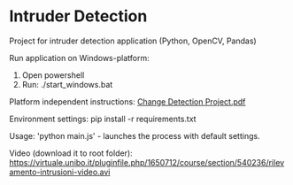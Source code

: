 # Intruder Detection
Project for intruder detection application (Python, OpenCV, Pandas)


Run application on Windows-platform:
1. Open powershell
2. Run: ./start_windows.bat


Platform independent instructions:
[Change Detection Project.pdf](https://github.com/simosjogren/intruderdetection/files/13237375/Change.Detection.Project.pdf)

Environment settings:
pip install -r requirements.txt

Usage:
'python main.js' - launches the process with default settings.

Video (download it to root folder):
https://virtuale.unibo.it/pluginfile.php/1650712/course/section/540236/rilevamento-intrusioni-video.avi
